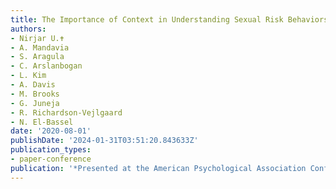 ```yaml
---
title: The Importance of Context in Understanding Sexual Risk Behaviors
authors:
- Nirjar U.✝
- A. Mandavia
- S. Aragula
- C. Arslanbogan
- L. Kim
- A. Davis
- M. Brooks
- G. Juneja
- R. Richardson-Vejlgaard
- N. El-Bassel
date: '2020-08-01'
publishDate: '2024-01-31T03:51:20.843633Z'
publication_types:
- paper-conference
publication: '*Presented at the American Psychological Association Conference*'
---
```

